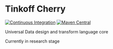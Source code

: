 # Tinkoff Cherry

[![Continuous Integration](https://github.com/Tinkoff/cherry/actions/workflows/ci.yml/badge.svg)](https://github.com/Tinkoff/cherry/actions/workflows/ci.yml)
[![Maven Central](https://maven-badges.herokuapp.com/maven-central/ru.tinkoff/cherry-lamr_3/badge.svg)](https://maven-badges.herokuapp.com/maven-central/ru.tinkoff/cherry-lamr_3)

Universal Data design and transform language core 

Currently in research stage
